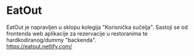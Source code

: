 # EatOut
EatOut je napravljen u sklopu kolegija "Korisnička sučelja". Sastoji se od frontenda web aplikacije za rezervacije u restoranima te hardkodiranog/dummy "backenda".<br>
https://eatout.netlify.com/
